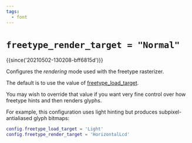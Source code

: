 ```yaml
---
tags:
  - font
---
```

# `freetype_render_target = "Normal"`

{{since('20210502-130208-bff6815d')}}

Configures the *rendering* mode used with the freetype rasterizer.

The default is to use the value of [freetype_load_target](freetype_load_target.md).

You may wish to override that value if you want very fine control over
how freetype hints and then renders glyphs.

For example, this configuration uses light hinting but produces
subpixel-antialiased glyph bitmaps:

```lua
config.freetype_load_target = 'Light'
config.freetype_render_target = 'HorizontalLcd'
```

